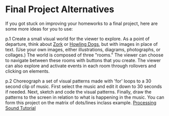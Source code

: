 
# Final Project Alternatives

If you got stuck on improving your homeworks to a final project, here are some more ideas for you to use:

p.1 Create a small visual world for the viewer to explore. As a point of departure, think about [Zork](https://www.youtube.com/watch?v=xzUagi41Wo0) or [Howling Dogs](http://slimedaughter.com/games/twine/howlingdogs/), but with images in place of text. (Use your own images, either illustrations, diagrams, photographs, or collages.) The world is composed of three "rooms." The viewer can choose to navigate between these rooms with buttons that you create. The viewer can also explore and activate events in each room through rollovers and clicking on elements. 


p.2 Choreograph a set of visual patterns made with 'for' loops to a 30 second clip of music. First select the music and edit it down to 30 seconds if needed. Next, sketch and code the visual patterns. Finally, draw the patterns to the screen in relation to what is happening in the music.
You can form this project on the matrix of dots/lines inclass example.
[Processing Sound Tutorial](https://processing.org/tutorials/sound/)


